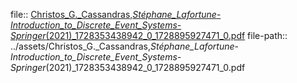 file:: [Christos_G._Cassandras,_Stéphane_Lafortune_-_Introduction_to_Discrete_Event_Systems-Springer_(2021)_1728353438942_0_1728895927471_0.pdf](../assets/Christos_G._Cassandras,_Stéphane_Lafortune_-_Introduction_to_Discrete_Event_Systems-Springer_(2021)_1728353438942_0_1728895927471_0.pdf)
file-path:: ../assets/Christos_G._Cassandras,_Stéphane_Lafortune_-_Introduction_to_Discrete_Event_Systems-Springer_(2021)_1728353438942_0_1728895927471_0.pdf

